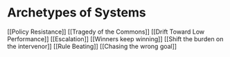 # Archetypes of Systems
[[Policy Resistance]]
[[Tragedy of the Commons]]
[[Drift Toward Low Performance]]
[[Escalation]]
[[Winners keep winning]]
[[Shift the burden on the intervenor]]
[[Rule Beating]]
[[Chasing the wrong goal]]

